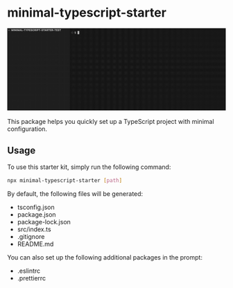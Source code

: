 # minimal-typescript-starter

![sample](sample.gif)

This package helps you quickly set up a TypeScript project with minimal configuration.

## Usage

To use this starter kit, simply run the following command:

```bash
npx minimal-typescript-starter [path]
```

By default, the following files will be generated:

- tsconfig.json
- package.json
- package-lock.json
- src/index.ts
- .gitignore
- README.md

You can also set up the following additional packages in the prompt:

- .eslintrc
- .prettierrc
